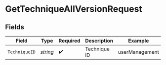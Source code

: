 # GetTechniqueAllVersionRequest


## Fields

| Field              | Type               | Required           | Description        | Example            |
| ------------------ | ------------------ | ------------------ | ------------------ | ------------------ |
| `TechniqueID`      | *string*           | :heavy_check_mark: | Technique ID       | userManagement     |